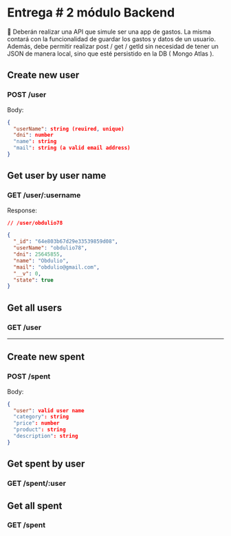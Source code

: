 # Entrega # 2 módulo Backend

📍 Deberán realizar una API que simule ser una app de gastos. La misma contará con la funcionalidad de guardar los gastos y datos de un usuario.
Además, debe permitir realizar post / get / getId sin necesidad de tener un JSON de manera local, sino que esté persistido en la DB ( Mongo Atlas ).

## Create new user

### POST /user

Body:

```json
{
  "userName": string (reuired, unique)
  "dni": number
  "name": string
  "mail": string (a valid email address)
}
```

## Get user by user name

### GET /user/:username

Response:

```json
// /user/obdulio78

{
  "_id": "64e803b67d29e33539859d08",
  "userName": "obdulio78",
  "dni": 25645855,
  "name": "Obdulio",
  "mail": "obdulio@gmail.com",
  "__v": 0,
  "state": true
}
```

## Get all users

### GET /user

---

## Create new spent

### POST /spent

Body:

```json
{
  "user": valid user name
  "category": string
  "price": number
  "product": string
  "description": string
}
```

## Get spent by user

### GET /spent/:user

## Get all spent

### GET /spent
